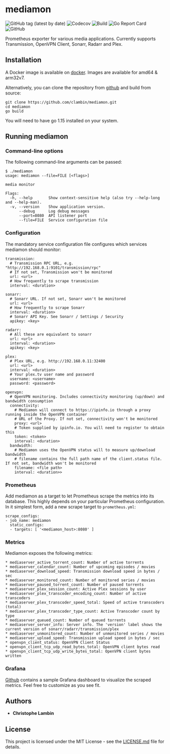 # mediamon
![GitHub tag (latest by date)](https://img.shields.io/github/v/tag/clambin/mediamon?color=green&label=Release&style=plastic)
![Codecov](https://img.shields.io/codecov/c/gh/clambin/mediamon?style=plastic)
![Build](https://github.com/clambin/mediamon/workflows/Build/badge.svg)
![Go Report Card](https://goreportcard.com/badge/github.com/clambin/mediamon)
![GitHub](https://img.shields.io/github/license/clambin/mediamon?style=plastic)

Prometheus exporter for various media applications.  Currently supports Transmission, OpenVPN Client, Sonarr, Radarr and Plex.

## Installation

A Docker image is available on [docker](https://hub.docker.com/clambin/mediamon).  Images are available for amd64 & arm32v7.

Alternatively, you can clone the repository from [github](https://github.com/r/clambin/mediamon) and build from source:

```
git clone https://github.com/clambin/mediamon.git
cd mediamon
go build
```

You will need to have go 1.15 installed on your system.

## Running mediamon
### Command-line options

The following command-line arguments can be passed:

```
$ ./mediamon
usage: mediamon --file=FILE [<flags>]

media monitor

Flags:
  -h, --help       Show context-sensitive help (also try --help-long and --help-man).
  -v, --version    Show application version.
      --debug      Log debug messages
      --port=8080  API listener port
      --file=FILE  Service configuration file
```

### Configuration

The mandatory service configuration file configures which services mediamon should monitor:

```
transmission:
  # Transmission RPC URL, e.g. "http://192.168.0.1:9101/transmission/rpc"
  # If not set, Transmission won't be monitored
  url: <url>
  # How frequently to scrape transmission
  interval: <duration>

sonarr:
  # Sonarr URL. If not set, Sonarr won't be monitored
  url: <url>
  # How frequently to scrape Sonarr
  interval: <duration>
  # Sonarr API Key. See Sonarr / Settings / Security
  apikey: <key>

radarr:
  # All these are equivalent to sonarr
  url: <url>
  interval: <duration>
  apikey: <key>

plex:
  # Plex URL, e.g. http://192.168.0.11:32400 
  url: <url> 
  interval: <duration>
  # Your plex.tv user name and password
  username: <username>
  password: <password>

openvpn:
  # OpenVPN monitoring. Includes connectivity monitoring (up/down) and bandwidth consumption
  connectivity:
    # Mediamon will connect to https://ipinfo.io through a proxy running inside the OpenVPN container
    # URL of the Proxy. If not set, connectivity won't be monitored
    proxy: <url>
    # Token supplied by ipinfo.io. You will need to register to obtain this
    token: <token>
    interval: <duration>
  bandwidth:
    # Mediamon uses the OpenVPN status will to measure up/download bandwidth
    # filename contains the full path name of the client.status file. If not set, bandwidth won't be monitored
    filename: <file path>
    interval: <duration>>
```

### Prometheus

Add mediamon as a target to let Prometheus scrape the metrics into its database.
This highly depends on your particular Prometheus configuration. In it simplest form, add a new scrape target to `prometheus.yml`:

```
scrape_configs:
- job_name: mediamon
  static_configs:
  - targets: [ '<mediamon_host>:8080' ]
```


### Metrics

Mediamon exposes the following metrics:

```
* mediaserver_active_torrent_count: Number of active torrents
* mediaserver_calendar_count: Number of upcoming episodes / movies
* mediaserver_download_speed: Transmission download speed in bytes / sec
* mediaserver_monitored_count: Number of monitored series / movies
* mediaserver_paused_torrent_count: Number of paused torrents
* mediaserver_plex_session_count: Active Plex sessions by user
* mediaserver_plex_transcoder_encoding_count: Number of active transcoders
* mediaserver_plex_transcoder_speed_total: Speed of active transcoders (total)
* mediaserver_plex_transcoder_type_count: Active Transcoder count by type
* mediaserver_queued_count: Number of queued torrents
* mediaserver_server_info: Server info. The 'version' label shows the current version of sonarr/radarr/transmission/plex
* mediaserver_unmonitored_count: Number of unmonitored series / movies
* mediaserver_upload_speed: Transmission upload speed in bytes / sec
* openvpn_client_status: OpenVPN Client Status
* openvpn_client_tcp_udp_read_bytes_total: OpenVPN client bytes read
* openvpn_client_tcp_udp_write_bytes_total: OpenVPN client bytes written
```

### Grafana

[Github](https://github.com/clambin/mediamon/assets/grafana/dashboards) contains a sample Grafana dashboard to visualize the scraped metrics.
Feel free to customize as you see fit.

## Authors

* **Christophe Lambin**

## License

This project is licensed under the MIT License - see the [LICENSE.md](LICENSE.md) file for details.